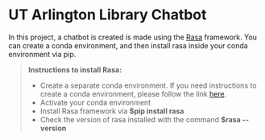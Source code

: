 # UT Arlington Library Chatbot


In this project, a chatbot is created is made using the [Rasa](https://rasa.com/docs/rasa/) framework. You can create a conda environment, and then install rasa inside your conda environment via pip.

> **Instructions to install Rasa:**
> - Create a separate conda environment. If you need instructions to create a conda environment, please follow the link [here](https://docs.conda.io/projects/conda/en/latest/user-guide/overview.html).
> - Activate your conda environment
> - Install Rasa framework via **$pip install rasa**
> - Check the version of rasa installed with the command **$rasa --version**
